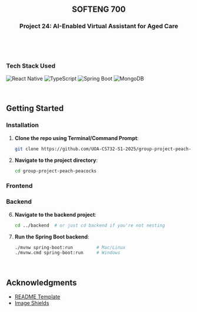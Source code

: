 <br />
<div align="center">
  <h2 align="center">SOFTENG 700</h2>
  <h3 align="center">Project 24: AI-Enabled Virtual Assistant for Aged Care
</h3>

  <p align="center">
    <br />


</div>
<br />

### Tech Stack Used 

![React Native](https://img.shields.io/badge/React_Native-20232A?logo=react&logoColor=61DAFB&style=for-the-badge)
![TypeScript](https://img.shields.io/badge/TypeScript-3178C6?logo=typescript&logoColor=white&style=for-the-badge)
![Spring Boot](https://img.shields.io/badge/SpringBoot-6DB33F?logo=springboot&logoColor=white&style=for-the-badge)
![MongoDB](https://img.shields.io/badge/MongoDB-47A248?logo=mongodb&logoColor=white&style=for-the-badge)

  <br />

## Getting Started

### Installation

1. **Clone the repo using Terminal/Command Prompt**:

     ```sh
     git clone https://github.com/UOA-CS732-S1-2025/group-project-peach-peacocks.git
     ```

2. **Navigate to the project directory**:
     ```sh
     cd group-project-peach-peacocks
     ```
### Frontend



### Backend

6. **Navigate to the backend project**:

    ```sh
    cd ../backend  # or just cd backend if you're not nesting
    ```

9. **Run the Spring Boot backend**:

   ```sh
   ./mvnw spring-boot:run         # Mac/Linux
   ./mvnw.cmd spring-boot:run     # Windows
   ```

  <br />

<!-- ACKNOWLEDGMENTS -->

## Acknowledgments
- [README Template](https://github.com/othneildrew/Best-README-Template?tab=readme-ov-file)
- [Image Shields](https://shields.io)